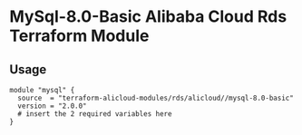 # MySql-8.0-Basic Alibaba Cloud Rds Terraform Module

## Usage
```hcl
module "mysql" {
  source  = "terraform-alicloud-modules/rds/alicloud//mysql-8.0-basic"
  version = "2.0.0"
  # insert the 2 required variables here
}
```

<!-- BEGINNING OF PRE-COMMIT-TERRAFORM DOCS HOOK -->
<!-- END OF PRE-COMMIT-TERRAFORM DOCS HOOK -->